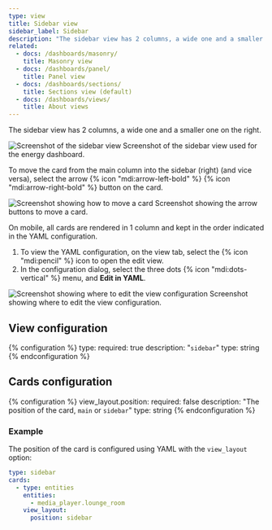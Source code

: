 ```yaml
---
type: view
title: Sidebar view
sidebar_label: Sidebar
description: "The sidebar view has 2 columns, a wide one and a smaller one on the right."
related:
  - docs: /dashboards/masonry/
    title: Masonry view
  - docs: /dashboards/panel/
    title: Panel view
  - docs: /dashboards/sections/
    title: Sections view (default)
  - docs: /dashboards/views/
    title: About views
---
```


The sidebar view has 2 columns, a wide one and a smaller one on the right.

<p class='img'>
<img src='/images/dashboards/sidebar_view.png' alt='Screenshot of the sidebar view'>
Screenshot of the sidebar view used for the energy dashboard.
</p>

To move the card from the main column into the sidebar (right) (and vice versa), select the arrow {% icon "mdi:arrow-left-bold" %} {% icon "mdi:arrow-right-bold" %} button on the card.

<p class='img'>
<img src='/images/dashboards/sidebar_view_move_card.png' alt='Screenshot showing how to move a card'>
Screenshot showing the arrow buttons to move a card.
</p>

On mobile, all cards are rendered in 1 column and kept in the order indicated in the YAML configuration.

1. To view the YAML configuration, on the view tab, select the {% icon "mdi:pencil" %} icon to open the edit view.
2. In the configuration dialog, select the three dots {% icon "mdi:dots-vertical" %} menu, and **Edit in YAML**.

<p class='img'>
<img src='/images/dashboards/view_edit_config.png' alt='Screenshot showing where to edit the view configuration'>
Screenshot showing where to edit the view configuration.
</p>

## View configuration

{% configuration %}
type:
  required: true
  description: "`sidebar`"
  type: string
{% endconfiguration %}

## Cards configuration

{% configuration %}
view_layout.position:
  required: false
  description: "The position of the card, `main` or `sidebar`"
  type: string
{% endconfiguration %}

### Example

The position of the card is configured using YAML with the `view_layout` option:

```yaml
type: sidebar
cards:
  - type: entities
    entities: 
      - media_player.lounge_room
    view_layout:
      position: sidebar
```
